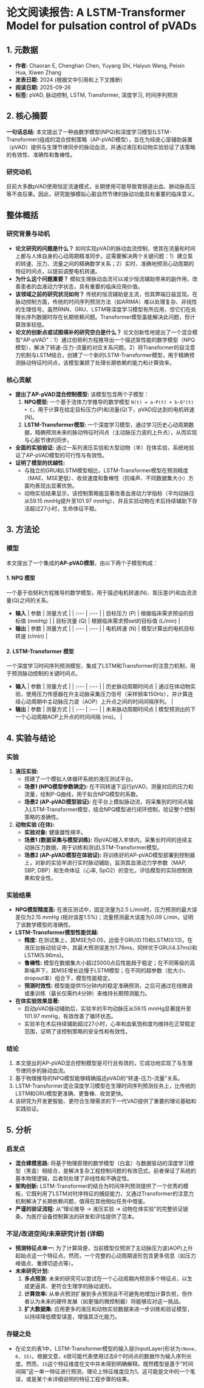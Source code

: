# 论文阅读报告: A LSTM-Transformer Model for pulsation control of pVADs

## **1. 元数据**
- **作者:** Chaoran E, Chenghan Chen, Yuyang Shi, Haiyun Wang, Peixin Hua, Xiwen Zhang
- **发表日期:** 2024 (根据文中引用和上下文推断)
- **阅读日期:** 2025-09-26
- **标签:** pVAD, 脉动控制, LSTM, Transformer, 深度学习, 时间序列预测

## **2. 核心摘要**
**一句话总结:**
本文提出了一种由数学模型(NPQ)和深度学习模型(LSTM-Transformer)组成的混合控制策略（AP-pVAD模型），旨在为经皮心室辅助装置（pVAD）提供与生理节律同步的脉动血流，并通过液压和动物实验验证了该策略的有效性、准确性和鲁棒性。

### 研究动机
目前大多数pVAD使用恒定流速模式，长期使用可能导致胃肠道出血、肺动脉高压等不良后果。因此，研究能够模拟心脏自然节律的脉动功能具有重要的临床意义。

## 整体概括

### 研究背景与动机
*   **论文研究的问题是什么？** 如何实现pVAD的脉动血流控制，使其在流量和时间上都与人体自身的心动周期精准同步。这需要解决两个关键问题：1）建立泵的转速、压力、流量之间的精确数学关系；2）实时、准确地预测心动周期的特征时间点，以提前调整电机转速。
*   **为什么这个问题重要？** 模拟生理脉动血流可以减少恒流辅助带来的副作用，改善患者的血液动力学状态，具有重要的临床应用价值。
*   **该领域之前的研究状况如何？** 传统的恒流辅助是主流，但其弊端日益显现。在脉动控制方面，传统的时间序列预测方法（如ARIMA）难以处理复杂、非线性的生理信号。虽然RNN、GRU、LSTM等深度学习模型有所应用，但它们在处理长序列数据时存在长期依赖问题。Transformer模型虽能解决此问题，但计算效率较低。
*   **论文的创新点或试图填补的研究空白是什么？** 论文创新性地提出了一个混合模型“AP-pVAD”：1）通过伯努利方程推导出一个描述泵性能的数学模型（NPQ模型），解决了转速-压力-流量的对应关系问题。2）将Transformer的自注意力机制与LSTM结合，创建了一个新的LSTM-Transformer模型，用于精确预测脉动特征时间点，该模型兼顾了处理长期依赖的能力和计算效率。

### 核心贡献
*   **提出了AP-pVAD混合控制模型:** 该模型包含两个子模型：
    1.  **NPQ模型:** 一个基于流体力学推导的数学模型 `N(t) = a·P(t) + b·Q²(t) + C`，用于计算在给定目标压力(P)和流量(Q)下，pVAD应达到的电机转速(N)。
    2.  **LSTM-Transformer模型:** 一个深度学习模型，通过学习历史心动周期数据，精确预测未来的脉动特征时间点（主动脉压力波的上升点），从而实现与心脏节律的同步。
*   **全面的实验验证:** 通过一系列液压实验和大型动物（羊）在体实验，系统地验证了AP-pVAD模型的可行性与有效性。
*   **证明了模型的优越性:**
    *   与独立的GRU和LSTM模型相比，LSTM-Transformer模型在预测精度（MAE、MSE更低）、收敛速度和鲁棒性（抗噪声、不同数据集大小）方面均表现出显著优势。
    *   动物实验结果显示，该控制策略能显著改善血液动力学指标（平均动脉压从59.15 mmHg提升至101.97 mmHg），并且实验动物在术后持续辅助下存活超过27小时，生命体征平稳。

## **3. 方法论**
### 模型 
本文提出了一个集成的**AP-pVAD模型**，由以下两个子模型构成：

#### 1. NPQ 模型
一个基于伯努利方程推导的数学模型，用于描述电机转速(N)、泵压差(P)和血流流量(Q)之间的关系。
- **输入**
| 参数 | 测量方式 |
| :--- | :--- |
| 目标压力 (P) | 根据临床需求预设的目标值 (mmHg) |
| 目标流量 (Q) | 根据临床需求预set的目标值 (L/min) |
- **输出**
| 参数 | 测量方式 |
| :--- | :--- |
| 电机转速 (N) | 模型计算出的电机目标转速 (r/min) |

#### 2. LSTM-Transformer 模型
一个深度学习时间序列预测模型，集成了LSTM和Transformer的注意力机制，用于预测脉动控制的关键时间点。
- **输入**
| 参数 | 测量方式 |
| :--- | :--- |
| 历史脉动周期时间点 | 通过在体动物实验，使用压力传感器在升主动脉采集压力信号（采样频率150Hz），并计算连续心动周期中主动脉压力波（AOP）上升点之间的时间间隔序列。 |
- **输出**
| 参数 | 测量方式 |
| :--- | :--- |
| 未来脉动周期时间点 | 模型预测出的下一个心动周期AOP上升点的时间间隔 (ms)。 |

## **4. 实验与结论**
### 实验
1.  **液压实验:**
    *   搭建了一个模拟人体循环系统的液压测试平台。
    *   **场景1 (NPQ模型参数确定):** 在不同转速下运行pVAD，测量对应的压力和流量，绘制P-Q曲线，用于拟合NPQ模型的系数。
    *   **场景2 (AP-pVAD模型验证):** 在平台上模拟脉动流，将采集到的时间点输入LSTM-Transformer模型，结合NPQ模型进行闭环控制，验证整个控制策略的准确性。
2.  **动物实验 (在体):**
    *   **实验对象:** 健康雄性绵羊。
    *   **场景1 (数据采集与模型训练):** 将pVAD植入羊体内，采集长时间的连续主动脉压力数据，用于训练和测试LSTM-Transformer模型。
    *   **场景2 (AP-pVAD模型在体验证):** 将训练好的AP-pVAD模型部署到控制器上，对新的实验羊进行实时脉动辅助，监测其血液动力学参数（MAP, SBP, DBP）和生命体征（心率, SpO2）的变化，评估模型的实际控制效果和安全性。

### 实验结果
*   **NPQ模型精度高:** 在液压测试中，固定流量为2.5 L/min时，压力预测的最大误差仅为2.15 mmHg (相对误差1.5%)；流量预测最大误差为0.09 L/min，证明了该数学模型的准确性。
*   **LSTM-Transformer模型性能优越:**
    *   **精度:** 在测试集上，其MSE为0.05，远低于GRU(0.11)和LSTM(0.13)。在液压台脉动验证中，其最大预测误差为1.78ms，同样优于GRU(4.37ms)和LSTM(5.96ms)。
    *   **鲁棒性:** 模型在数据集大小超过5000点后性能趋于稳定；在不同等级的高斯噪声下，其MSE增长远慢于LSTM模型；在不同的超参数（批大小、dropout率）组合下，模型性能稳定。
    *   **预测时效性:** 模型能提供15分钟内的稳定准确预测，之后可通过在线微调或重训练（最长仅需约4分钟）来维持长期预测能力。
*   **在体实验效果显著:**
    *   启动pVAD脉动辅助后，实验羊的平均动脉压从59.15 mmHg显著提升至101.97 mmHg，有效改善了循环状态。
    *   实验羊在术后持续辅助超过27小时，心率和血氧饱和度均维持在正常稳定范围，证明了该控制策略的安全性和有效性。

### 结论
1.  本文提出的AP-pVAD混合控制模型是可行且有效的，它成功地实现了与生理节律同步的脉动血流。
2.  基于物理推导的NPQ模型能够精确描述pVAD的“转速-压力-流量”关系。
3.  LSTM-Transformer混合深度学习模型在生理时间序列预测任务上，比传统的LSTM和GRU模型更准确、更鲁棒、收敛更快。
4.  该研究为开发更智能、更符合生理需求的下一代VAD提供了重要的理论基础和实践验证。

## **5. 分析**
### 启发点
*   **混合建模思路:** 将基于物理原理的数学模型（白盒）与数据驱动的深度学习模型（黑盒）相结合，是解决复杂工程控制问题的有效范式。前者保证了系统的基本物理逻辑，后者则处理了非线性和不确定性。
*   **架构创新:** LSTM-Transformer的结合为时间序列预测提供了一个优秀的模板，它既利用了LSTM对时序特征的捕捉能力，又通过Transformer的注意力机制解决了长期依赖问题，值得在其他相似任务中借鉴。
*   **严谨的验证流程:** 从“理论推导 -> 液压实验 -> 动物在体实验”的完整验证链条，为医疗设备控制算法的研发和评估提供了范本。

### 不足/改进空间/未来研究计划 (详细)
*   **预测特征点单一:** 为了计算简便，当前模型仅预测了主动脉压力波(AOP)上升起始点这一个特征点。然而，一个完整的心动周期波形包含更多信息（如压力峰值点、重搏切迹点等）。
*   **未来研究计划:**
    1.  **多点预测:** 未来的研究可以尝试在一个心动周期内预测多个特征点，以生成更逼真、更符合生理学的脉动波形。
    2.  **计算效率:** 从单点预测扩展到多点预测会不可避免地增加计算负担，但作者认为未来的硬件发展（如更强的微控制器）将能够应对这一挑战。
    3.  **扩大数据集:** 应用更多的液压和动物实验数据来进一步训练和验证模型，以持续降低模型误差，增强其泛化能力。

### 存疑之处
*   在论文的表1中，LSTM-Transformer模型的输入层(InputLayer)形状为`(None, 6, 15)`。根据文意，`6`很可能代表使用过去6个时间点的数据作为输入序列长度。然而，`15`这个特征维度在文中并未得到明确解释。既然模型是基于“时间间隔”这一单一特征进行预测，理论上特征维度应为1。这可能是文中的一个笔误，或是某个未详细说明的特征工程步骤的结果。
